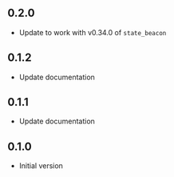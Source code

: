 ## 0.2.0

-   Update to work with v0.34.0 of `state_beacon`

## 0.1.2

-   Update documentation

## 0.1.1

-   Update documentation

## 0.1.0

-   Initial version
